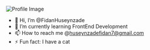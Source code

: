 ![Profile Image]([https://example.com/your-image.jpg](https://www.google.com/url?sa=i&url=https%3A%2F%2Fgithub.com%2Fsijalalyy&psig=AOvVaw37w76fnUOsRssjekpV_J7X&ust=1708810045802000&source=images&cd=vfe&opi=89978449&ved=0CBIQjRxqFwoTCLD6p9KzwoQDFQAAAAAdAAAAABAI))

- 👋 Hi, I’m @FidanHuseynzade
- 🌱 I’m currently learning FrontEnd Development
- 📫 How to reach me @huseynzadefidan7@gmail.com
- ⚡ Fun fact: I have a cat

<!---
FidanHuseynzade/FidanHuseynzade is a ✨ special ✨ repository because its `README.md` (this file) appears on your GitHub profile.
You can click the Preview link to take a look at your changes.
--->
